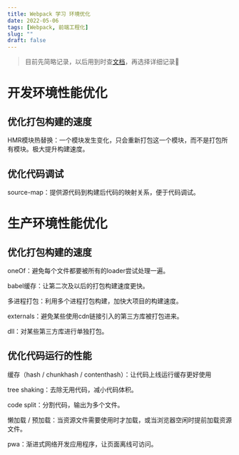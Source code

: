 ```yaml
---
title: Webpack 学习 环境优化
date: 2022-05-06
tags: [Webpack, 前端工程化]
slug: ""
draft: false
---
```


> 目前先简略记录，以后用到时查[文档](https://webpack.docschina.org/concepts/)，再选择详细记录👀

# 开发环境性能优化

## 优化打包构建的速度

HMR模块热替换：一个模块发生变化，只会重新打包这一个模块，而不是打包所有模块。极大提升构建速度。

## 优化代码调试

source-map：提供源代码到构建后代码的映射关系，便于代码调试。

# 生产环境性能优化

## 优化打包构建的速度

oneOf：避免每个文件都要被所有的loader尝试处理一遍。

babel缓存：让第二次及以后的打包构建速度更快。

多进程打包：利用多个进程打包构建，加快大项目的构建速度。

externals：避免某些使用cdn链接引入的第三方库被打包进来。

dll：对某些第三方库进行单独打包。

## 优化代码运行的性能

缓存（hash / chunkhash / contenthash）：让代码上线运行缓存更好使用

tree shaking：去除无用代码，减小代码体积。

code split：分割代码，输出为多个文件。

懒加载 / 预加载：当资源文件需要使用时才加载，或当浏览器空闲时提前加载资源文件。

pwa：渐进式网络开发应用程序，让页面离线可访问。